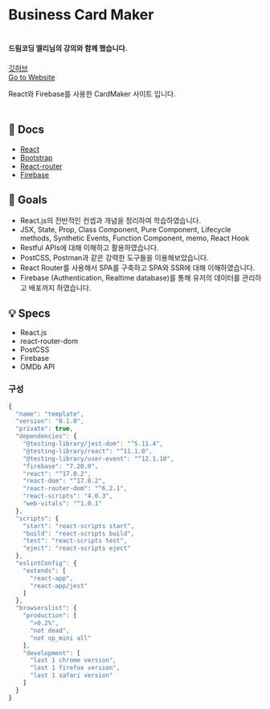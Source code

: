 # Business Card Maker

ㅤ  
**드림코딩 엘리님의 강의와 함께 했습니다.**  
ㅤ  
[깃허브](https://github.com/Cottonwood-moa/CardMaker)  
[Go to Website](https://movie-app-cottonwood.netlify.app/)  

React와 Firebase를 사용한 CardMaker 사이트 입니다.  
ㅤ
## 📖 Docs

- [React](https://reactjs.org/docs/getting-started.html)
- [Bootstrap](https://getbootstrap.com/docs/5.0/getting-started/introduction/)
- [React-router](https://v5.reactrouter.com/web/guides/quick-start)
- [Firebase](https://firebase.google.com/docs)

## 🎯 Goals

- React.js의 전반적인 컨셉과 개념을 정리하여 학습하였습니다.
- JSX, State, Prop, Class Component, Pure Component, Lifecycle methods, Synthetic Events, Function Component, memo, React Hook
- Restful APIs에 대해 이해하고 활용하였습니다.
- PostCSS, Postman과 같은 강력한 도구들을 이용해보았습니다.
- React Router를 사용해서 SPA를 구축하고 SPA와 SSR에 대해 이해하였습니다.
- Firebase (Authentication, Realtime database)를 통해 유저의 데이터를 관리하고 배포까지 하였습니다.


## 💡 Specs

- React.js
- react-router-dom
- PostCSS
- Firebase
- OMDb API

### 구성

```js
{
  "name": "template",
  "version": "0.1.0",
  "private": true,
  "dependencies": {
    "@testing-library/jest-dom": "^5.11.4",
    "@testing-library/react": "^11.1.0",
    "@testing-library/user-event": "^12.1.10",
    "firebase": "7.20.0",
    "react": "^17.0.2",
    "react-dom": "^17.0.2",
    "react-router-dom": "^6.2.1",
    "react-scripts": "4.0.3",
    "web-vitals": "^1.0.1"
  },
  "scripts": {
    "start": "react-scripts start",
    "build": "react-scripts build",
    "test": "react-scripts test",
    "eject": "react-scripts eject"
  },
  "eslintConfig": {
    "extends": [
      "react-app",
      "react-app/jest"
    ]
  },
  "browserslist": {
    "production": [
      ">0.2%",
      "not dead",
      "not op_mini all"
    ],
    "development": [
      "last 1 chrome version",
      "last 1 firefox version",
      "last 1 safari version"
    ]
  }
}
```  
ㅤ  
 

